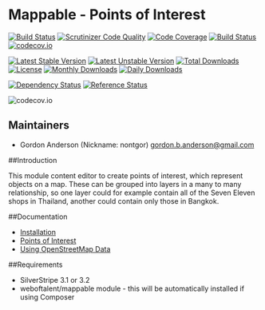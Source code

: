 # Mappable - Points of Interest
[![Build Status](https://travis-ci.org/gordonbanderson/MappablePointsOfInterest.svg?branch=master)](https://travis-ci.org/gordonbanderson/MappablePointsOfInterest)
[![Scrutinizer Code Quality](https://scrutinizer-ci.com/g/gordonbanderson/MappablePointsOfInterest/badges/quality-score.png?b=master)](https://scrutinizer-ci.com/g/gordonbanderson/MappablePointsOfInterest/?branch=master)
[![Code Coverage](https://scrutinizer-ci.com/g/gordonbanderson/MappablePointsOfInterest/badges/coverage.png?b=master)](https://scrutinizer-ci.com/g/gordonbanderson/MappablePointsOfInterest/?branch=master)
[![Build Status](https://scrutinizer-ci.com/g/gordonbanderson/MappablePointsOfInterest/badges/build.png?b=master)](https://scrutinizer-ci.com/g/gordonbanderson/MappablePointsOfInterest/build-status/master)
[![codecov.io](https://codecov.io/github/gordonbanderson/MappablePointsOfInterest/coverage.svg?branch=master)](https://codecov.io/github/gordonbanderson/MappablePointsOfInterest?branch=master)

[![Latest Stable Version](https://poser.pugx.org/weboftalent/mappable-poi/version)](https://packagist.org/packages/weboftalent/mappable-poi)
[![Latest Unstable Version](https://poser.pugx.org/weboftalent/mappable-poi/v/unstable)](//packagist.org/packages/weboftalent/mappable-poi)
[![Total Downloads](https://poser.pugx.org/weboftalent/mappable-poi/downloads)](https://packagist.org/packages/weboftalent/mappable-poi)
[![License](https://poser.pugx.org/weboftalent/mappable-poi/license)](https://packagist.org/packages/weboftalent/mappable-poi)
[![Monthly Downloads](https://poser.pugx.org/weboftalent/mappable-poi/d/monthly)](https://packagist.org/packages/weboftalent/mappable-poi)
[![Daily Downloads](https://poser.pugx.org/weboftalent/mappable-poi/d/daily)](https://packagist.org/packages/weboftalent/mappable-poi)

[![Dependency Status](https://www.versioneye.com/php/weboftalent:mappable-poi/badge.svg)](https://www.versioneye.com/php/weboftalent:mappable-poi)
[![Reference Status](https://www.versioneye.com/php/weboftalent:mappable-poi/reference_badge.svg?style=flat)](https://www.versioneye.com/php/weboftalent:mappable-poi/references)

![codecov.io](https://codecov.io/github/gordonbanderson/MappablePointsOfInterest/branch.svg?branch=master)

## Maintainers

* Gordon Anderson (Nickname: nontgor)
	<gordon.b.anderson@gmail.com>

##Introduction

This module content editor to create points of interest, which represent objects on a map.  These
can be grouped into layers in a many to many relationship, so one layer could for example contain
all of the Seven Eleven shops in Thailand, another could contain only those in Bangkok.
 
##Documentation
* [Installation](./docs/en/Installation.md)
* [Points of Interest](./docs/en/PointsOfInterest.md)
* [Using OpenStreetMap Data](./docs/en/OpenStreetMap.md)

##Requirements
* SilverStripe 3.1 or 3.2
* weboftalent/mappable module - this will be automatically installed if using Composer
